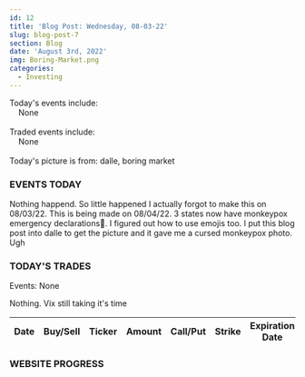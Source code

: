 ```yaml
---
id: 12
title: 'Blog Post: Wednesday, 08-03-22'
slug: blog-post-7
section: Blog
date: 'August 3rd, 2022'
img: Boring-Market.png
categories:
  - Investing
---
```


Today's events include:<br>
&nbsp;&nbsp;&nbsp;&nbsp;None
<br><br>
Traded events include:<br>
&nbsp;&nbsp;&nbsp;&nbsp;None
<br><br>
Today's picture is from: dalle, boring market

<!--more-->

### EVENTS TODAY

Nothing happend. So little happened I actually forgot to make this on 08/03/22. This is being made on 08/04/22. 3 states now have monkeypox emergency declarations🥳. I figured out how to use emojis too. I put this blog post into dalle to get the picture and it gave me a cursed monkeypox photo. Ugh


### TODAY'S TRADES

Events: None

Nothing. Vix still taking it's time


| Date     | Buy/Sell | Ticker | Amount | Call/Put | Strike | Expiration Date | Average Price | Total |
| -------- | -------- | ------ | ------ | -------- | ------ | --------------- | ------------- | ----- |


### WEBSITE PROGRESS

